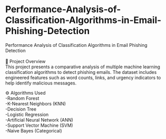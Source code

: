 # Performance-Analysis-of-Classification-Algorithms-in-Email-Phishing-Detection
Performance Analysis of Classification Algorithms in Email Phishing Detection<br><br>
🧠 Project Overview<br>
This project presents a comparative analysis of multiple machine learning classification algorithms to detect phishing emails. The dataset includes engineered features such as word counts, links, and urgency indicators to help identify malicious messages.

⚙️ Algorithms Used<br>
-Random Forest
<br>
-K-Nearest Neighbors (KNN)
<br>
-Decision Tree
<br>
-Logistic Regression
<br>
-Artificial Neural Network (ANN)
<br>
-Support Vector Machine (SVM)
<br>
-Naive Bayes (Categorical)




